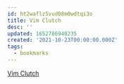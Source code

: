 ```yaml
---
id: ht2waflz5vud08m0wdtqi3o
title: Vim Clutch
desc: ''
updated: 1652786940235
created: '2021-10-23T00:00:00.000Z'
tags:
  - bookmarks
---
```


[Vim Clutch](https://l-o-o-s-e-d.net/vim-clutch)
